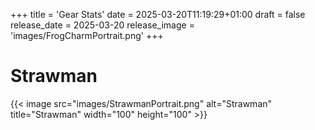 ﻿+++
title = 'Gear Stats'
date = 2025-03-20T11:19:29+01:00
draft = false
release_date = 2025-03-20
release_image = 'images/FrogCharmPortrait.png'
+++


# Strawman

{{< image src="images/StrawmanPortrait.png" alt="Strawman" title="Strawman" width="100" height="100" >}}

